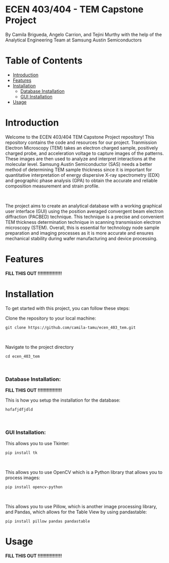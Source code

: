 # ECEN 403/404 - TEM Capstone Project
By Camila Brigueda, Angelo Carrion, and Tejini Murthy with the help of the Analytical Engineering Team at Samsung Austin Semiconductors



# Table of Contents
- [Introduction](#introduction)
- [Features](#features)
- [Installation](#installation)
    - [Database Installation](#database-installation)
    - [GUI Installation](#gui-installation)
- [Usage](#usage)

# Introduction
Welcome to the ECEN 403/404 TEM Capstone Project repository! This repository contains the code and resources for our project. Tranmission Electron Microscopy (TEM) takes an electron
charged sample, positively charged probe, and acceleration voltage to capture images of the patterns. These images are then used to analyze and interpret interactions at the molecular
level. Samsung Austin Semiconductor (SAS) needs a better method of determining TEM sample thickness since it is important for quantitative interpretation of energy dispersive X-ray
spectrometry (EDX) and geographic phase analysis (GPA) to obtain the accurate and reliable composition measurement and strain profile.

<br />

The project aims to create an analytical database with a working graphical user interface (GUI) using the position averaged convergent beam electron diffraction (PACBED) technique.
This technique is a precise and convenient TEM thickness determination technique in scanning transmission electron microscopy (STEM). Overall, this is essential for technology node sample
preparation and imaging processes as it is more accurate and ensures mechanical stability during wafer manufacturing and device processing.



# Features

**FILL THIS OUT !!!!!!!!!!!!!!!!**

# Installation

To get started with this project, you can follow these steps: 

Clone the repository to your local machine:

    git clone https://github.com/camila-tamu/ecen_403_tem.git

<br />

Navigate to the project directory

    cd ecen_403_tem


<br />
   
### Database Installation:

**FILL THIS OUT !!!!!!!!!!!!!!!!**

This is how you setup the installation for the database:

    hofafjdfjdld


<br />

### GUI Installation:

This allows you to use Tkinter:

    pip install tk

<br />

This allows you to use OpenCV which is a Python library that allows you to process images:

    pip install opencv-python

<br />

This allows you to use Pillow, which is another image processing library, and Pandas, which allows for the Table View
by using pandastable:

    pip install pillow pandas pandastable


# Usage

**FILL THIS OUT !!!!!!!!!!!!!!!!**


